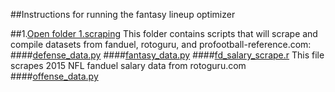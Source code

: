##Instructions for running the fantasy lineup optimizer

  ##1.[Open folder 1.scraping](https://github.com/brttstl/proj-fantasy/tree/master/1.scraping)
  This folder contains scripts that will scrape and compile datasets from fanduel, rotoguru, and profootball-reference.com:
  ####[defense_data.py](https://github.com/brttstl/proj-fantasy/blob/master/1.scraping/defense_data.py)
  ####[fantasy_data.py](https://github.com/brttstl/proj-fantasy/blob/master/1.scraping/fantasy_data.py)
  ####[fd_salary_scrape.r](https://github.com/brttstl/proj-fantasy/blob/master/1.scraping/fd_salary_scrape.R)
  This file scrapes 2015 NFL fanduel salary data from rotoguru.com
  ####[offense_data.py](https://github.com/brttstl/proj-fantasy/blob/master/1.scraping/offense_data.py)
